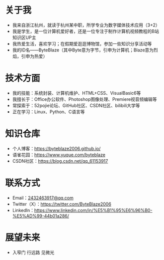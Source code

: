 # 关于我
- 我来自浙江杭州，就读于杭州某中职，所学专业为数字媒体技术应用（3+2）
- 我是学生，是一位计算机爱好者，还是一位专注于制作计算机视频教程的B站知识区UP主
- 我热爱生活，喜欢学习；在假期爱逛逛博物馆，参加一些知识分享活动等
- 我的ID名——ByteBlaze（其中Byte意为字节，引申为计算机；Blaze意为烈焰，引申为热爱）

# 技术方面
- 我的技能：系统封装、计算机维护、HTML+CSS、VisualBasic6等
- 我擅长于：Office办公软件、Photoshop图像处理、Premiere视音频编辑等
- 常探索于：52pojie论坛、GitHub社区、CSDN社区、bilibili大学等
- 正在学习：Linux、Python、C语言等

# 知识仓库
- 个人博客：https://byteblaze2006.github.io/
- 语雀花园：https://www.yuque.com/byteblaze
- CSDN社区：https://blog.csdn.net/qq_61153917

# 联系方式
- Email：2432463917@qq.com
- Twitter（X）：https://twitter.com/ByteBlaze2006
- LinkedIn：https://www.linkedin.com/in/%E5%B1%95%E6%96%B0-%E5%AD%99-44b01a286/

# 展望未来
- 入窄门 行远路 见微光
